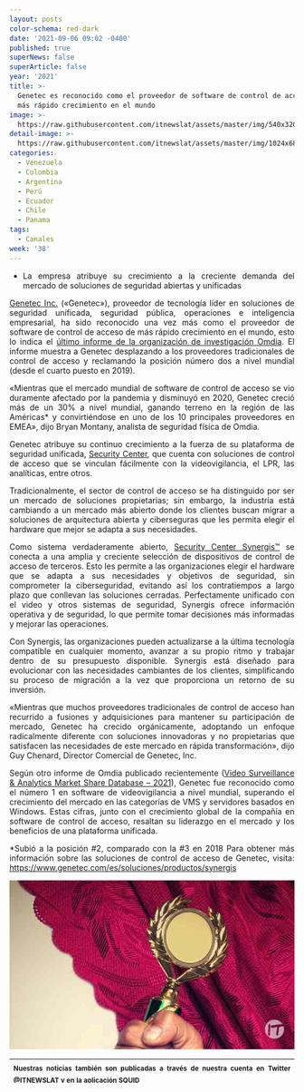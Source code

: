 ```yaml
---
layout: posts
color-schema: red-dark
date: '2021-09-06 09:02 -0400'
published: true
superNews: false
superArticle: false
year: '2021'
title: >-
  Genetec es reconocido como el proveedor de software de control de acceso de
  más rápido crecimiento en el mundo
image: >-
  https://raw.githubusercontent.com/itnewslat/assets/master/img/540x320/reconocimiento-p.jpg
detail-image: >-
  https://raw.githubusercontent.com/itnewslat/assets/master/img/1024x680/reconocimiento-g.jpg
categories:
  - Venezuela
  - Colombia
  - Argentina
  - Perú
  - Ecuador
  - Chile
  - Panama
tags:
  - Canales
week: '38'
---
```

<ul style="list-style-type: disc; text-align: justify;">
	<li>La empresa atribuye su crecimiento a la creciente demanda del mercado de soluciones de seguridad abiertas y unificadas</li>
</ul>
<p style="text-align: justify;"><a href="https://www.genetec.com/es">Genetec Inc.</a> («Genetec»), proveedor de tecnología líder en soluciones de seguridad unificada, seguridad pública, operaciones e inteligencia empresarial, ha sido reconocido una vez más como el proveedor de software de control de acceso de más rápido crecimiento en el mundo, esto lo indica el <a href="https://omdia.tech.informa.com/OM018019/Access-Control-Database--2021-Data">último informe de la organización de investigación Omdia</a>. El informe muestra a Genetec desplazando a los proveedores tradicionales de control de acceso y reclamando la posición número dos a nivel mundial (desde el cuarto puesto en 2019).</p>
<p style="text-align: justify;">«Mientras que el mercado mundial de software de control de acceso se vio duramente afectado por la pandemia y disminuyó en 2020, Genetec creció más de un 30% a nivel mundial, ganando terreno en la región de las Américas* y convirtiéndose en uno de los 10 principales proveedores en EMEA», dijo Bryan Montany, analista de seguridad física de Omdia.</p>
<p style="text-align: justify;">Genetec atribuye su continuo crecimiento a la fuerza de su plataforma de seguridad unificada, <a href="https://www.genetec.com/es/soluciones/productos/security-center">Security Center</a>, que cuenta con soluciones de control de acceso que se vinculan fácilmente con la videovigilancia, el LPR, las analíticas, entre otros.</p>
<p style="text-align: justify;">Tradicionalmente, el sector de control de acceso se ha distinguido por ser un mercado de soluciones propietarias; sin embargo, la industria está cambiando a un mercado más abierto donde los clientes buscan migrar a soluciones de arquitectura abierta y ciberseguras que les permita elegir el hardware que mejor se adapta a sus necesidades.</p>
<p style="text-align: justify;">Como sistema verdaderamente abierto, <a href="https://www.genetec.com/es/soluciones/productos/synergis">Security Center Synergis™</a> se conecta a una amplia y creciente selección de dispositivos de control de acceso de terceros. Esto les permite a las organizaciones elegir el hardware que se adapta a sus necesidades y objetivos de seguridad, sin comprometer la ciberseguridad, evitando así los contratiempos a largo plazo que conllevan las soluciones cerradas. Perfectamente unificado con el video y otros sistemas de seguridad, Synergis ofrece información operativa y de seguridad, lo que permite tomar decisiones más informadas y mejorar las operaciones.</p>
<p style="text-align: justify;">Con Synergis, las organizaciones pueden actualizarse a la última tecnología compatible en cualquier momento, avanzar a su propio ritmo y trabajar dentro de su presupuesto disponible. Synergis está diseñado para evolucionar con las necesidades cambiantes de los clientes, simplificando su proceso de migración a la vez que proporciona un retorno de su inversión.</p>
<p style="text-align: justify;">«Mientras que muchos proveedores tradicionales de control de acceso han recurrido a fusiones y adquisiciones para mantener su participación de mercado, Genetec ha crecido orgánicamente, adoptando un enfoque radicalmente diferente con soluciones innovadoras y no propietarias que satisfacen las necesidades de este mercado en rápida transformación», dijo Guy Chenard, Director Comercial de Genetec, Inc.</p>
<p style="text-align: justify;">Según otro informe de Omdia publicado recientemente (<a href="https://omdia.tech.informa.com/OM018968/Video-Surveillance--Analytics-Market-Share-Database--2021">Video Surveillance &amp; Analytics Market Share Database – 2021</a>), Genetec fue reconocido como el número 1 en software de videovigilancia a nivel mundial, superando el crecimiento del mercado en las categorías de VMS y servidores basados en Windows. Estas cifras, junto con el crecimiento global de la compañía en software de control de acceso, resaltan su liderazgo en el mercado y los beneficios de una plataforma unificada.</p>
<p style="text-align: justify;">*Subió a la posición #2, comparado con la #3 en 2018
Para obtener más información sobre las soluciones de control de acceso de Genetec, visita: <a href="https://www.genetec.com/es/soluciones/productos/synergis">https://www.genetec.com/es/soluciones/productos/synergis</a></p>

![](https://raw.githubusercontent.com/itnewslat/assets/master/img/540x320/reconocimiento-p.jpg)

<table style="height: 42px;" width="569">
<tbody>
<tr>
<td style="text-align: justify;"><sub><strong>Nuestras noticias también son publicadas a través de nuestra cuenta en Twitter <a href="https://twitter.com/itnewslat?lang=es">@ITNEWSLAT</a> y en la aplicación <a href="https://squidapp.co/en/">SQUID</a></strong></sub></td>
</tr>
</tbody>
</table>
